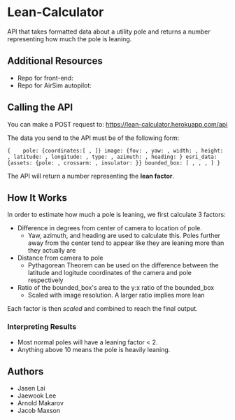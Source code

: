 # Lean-Calculator
API that takes formatted data about a utility pole and returns a number representing how much the pole is leaning.

## Additional Resources
- Repo for front-end:
- Repo for AirSim autopilot:

## Calling the API
You can make a POST request to: https://lean-calculator.herokuapp.com/api

The data you send to the API must be of the following form:

`
{   
  pole: {coordinates:[ , ]}
  image: {fov: , yaw: , width: , height: , latitude: , longitude: , type: , azimuth: , heading: }
  esri_data: {assets: {pole: , crossarm: , insulator: }}
  bounded_box: [ , , , ]
}
`

The API will return a number representing the **lean factor**.

## How It Works
In order to estimate how much a pole is leaning, we first calculate 3 factors:
* Difference in degrees from center of camera to location of pole.
  * Yaw, azimuth, and heading are used to calculate this. Poles further away from the center tend to appear like they are leaning more than they actually are
* Distance from camera to pole
  * Pythagorean Theorem can be used on the difference between the latitude and logitude coordinates of the camera and pole respectively
* Ratio of the bounded_box's area to the y:x ratio of the bounded_box
  * Scaled with image resolution. A larger ratio implies more lean
  
Each factor is then *scaled* and combined to reach the final output.

### Interpreting Results
- Most normal poles will have a leaning factor < 2.
- Anything above 10 means the pole is heavily leaning.

## Authors
* Jasen Lai
* Jaewook Lee
* Arnold Makarov
* Jacob Maxson
